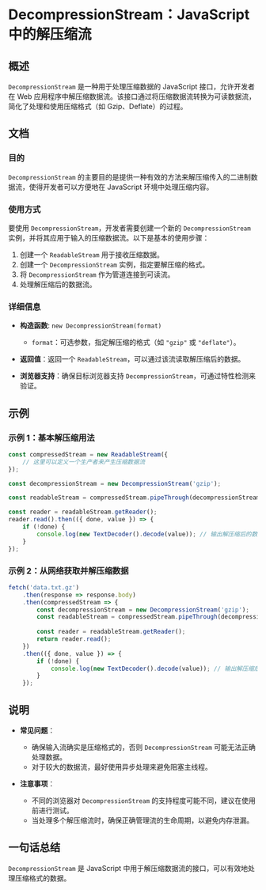 <!--
Meta Description: # DecompressionStream：JavaScript 中的解压缩流 ## 概述 `DecompressionStream` 是一种用于处理压缩数据的 JavaScript 接口，允许开发者在 Web 应用程序中解压缩数据流。该接口通过将压缩数据流转换为可读数据流，简化了处理和使用压缩格式...
Meta Keywords: decompressionstream, readablestream, const, javascript, new
-->

# DecompressionStream：JavaScript 中的解压缩流

## 概述
`DecompressionStream` 是一种用于处理压缩数据的 JavaScript 接口，允许开发者在 Web 应用程序中解压缩数据流。该接口通过将压缩数据流转换为可读数据流，简化了处理和使用压缩格式（如 Gzip、Deflate）的过程。

## 文档
### 目的
`DecompressionStream` 的主要目的是提供一种有效的方法来解压缩传入的二进制数据流，使得开发者可以方便地在 JavaScript 环境中处理压缩内容。

### 使用方式
要使用 `DecompressionStream`，开发者需要创建一个新的 `DecompressionStream` 实例，并将其应用于输入的压缩数据流。以下是基本的使用步骤：

1. 创建一个 `ReadableStream` 用于接收压缩数据。
2. 创建一个 `DecompressionStream` 实例，指定要解压缩的格式。
3. 将 `DecompressionStream` 作为管道连接到可读流。
4. 处理解压缩后的数据流。

### 详细信息
- **构造函数**: `new DecompressionStream(format)`
  - `format`：可选参数，指定解压缩的格式（如 `"gzip"` 或 `"deflate"`）。
  
- **返回值**：返回一个 `ReadableStream`，可以通过该流读取解压缩后的数据。

- **浏览器支持**：确保目标浏览器支持 `DecompressionStream`，可通过特性检测来验证。

## 示例
### 示例 1：基本解压缩用法
```javascript
const compressedStream = new ReadableStream({
    // 这里可以定义一个生产者来产生压缩数据流
});

const decompressionStream = new DecompressionStream('gzip');

const readableStream = compressedStream.pipeThrough(decompressionStream);

const reader = readableStream.getReader();
reader.read().then(({ done, value }) => {
    if (!done) {
        console.log(new TextDecoder().decode(value)); // 输出解压缩后的数据
    }
});
```

### 示例 2：从网络获取并解压缩数据
```javascript
fetch('data.txt.gz')
    .then(response => response.body)
    .then(compressedStream => {
        const decompressionStream = new DecompressionStream('gzip');
        const readableStream = compressedStream.pipeThrough(decompressionStream);
        
        const reader = readableStream.getReader();
        return reader.read();
    })
    .then(({ done, value }) => {
        if (!done) {
            console.log(new TextDecoder().decode(value)); // 输出解压缩后的数据
        }
    });
```

## 说明
- **常见问题**：
  - 确保输入流确实是压缩格式的，否则 `DecompressionStream` 可能无法正确处理数据。
  - 对于较大的数据流，最好使用异步处理来避免阻塞主线程。

- **注意事项**：
  - 不同的浏览器对 `DecompressionStream` 的支持程度可能不同，建议在使用前进行测试。
  - 当处理多个解压缩流时，确保正确管理流的生命周期，以避免内存泄漏。

## 一句话总结
`DecompressionStream` 是 JavaScript 中用于解压缩数据流的接口，可以有效地处理压缩格式的数据。